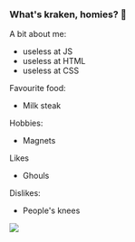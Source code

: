 ### What's kraken, homies? 👋

<!--
**Connell97/Connell97** is a ✨ _special_ ✨ repository because its `README.md` (this file) appears on your GitHub profile.

Here are some ideas to get you started:

- 🔭 I’m currently working on ...
- 🌱 I’m currently learning ...
- 👯 I’m looking to collaborate on ...
- 🤔 I’m looking for help with ...
- 💬 Ask me about ...
- 📫 How to reach me: ...
- 😄 Pronouns: ...
- ⚡ Fun fact: ...
-->

A bit about me:

- useless at JS
- useless at HTML
- useless at CSS

Favourite food:
- Milk steak

Hobbies:
- Magnets

Likes
- Ghouls

Dislikes:
- People's knees

![](https://github.com/Connell97/Connell97/blob/main/images/nemo.gif?raw=true)
